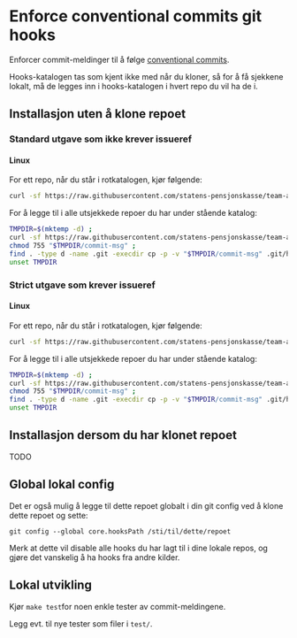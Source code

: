 # Enforce conventional commits git hooks

Enforcer commit-meldinger til å følge [conventional commits](https://www.conventionalcommits.org/en/v1.0.0/).

Hooks-katalogen tas som kjent ikke med når du kloner, så
for å få sjekkene lokalt, må de legges inn i hooks-katalogen i hvert repo du vil ha de i.

## Installasjon uten å klone repoet

### Standard utgave som ikke krever issueref

#### Linux

For ett repo, når du står i rotkatalogen, kjør følgende:

```bash
curl -sf https://raw.githubusercontent.com/statens-pensjonskasse/team-applikasjonsplattform-git-hooks/refs/heads/main/commit-msg >| .git/hooks/commit-msg && chmod 755 .git/hooks/commit-msg
```

For å legge til i alle utsjekkede repoer du har under stående katalog:

```bash
TMPDIR=$(mktemp -d) ;
curl -sf https://raw.githubusercontent.com/statens-pensjonskasse/team-applikasjonsplattform-git-hooks/refs/heads/main/commit-msg > "$TMPDIR/commit-msg" ;
chmod 755 "$TMPDIR/commit-msg" ;
find . -type d -name .git -execdir cp -p -v "$TMPDIR/commit-msg" .git/hooks/ \; ;
unset TMPDIR
```

### Strict utgave som krever issueref

#### Linux

For ett repo, når du står i rotkatalogen, kjør følgende:

```bash
curl -sf https://raw.githubusercontent.com/statens-pensjonskasse/team-applikasjonsplattform-git-hooks/refs/heads/main/commit-msg-strict >| .git/hooks/commit-msg && chmod 755 .git/hooks/commit-msg
```

For å legge til i alle utsjekkede repoer du har under stående katalog:

```bash
TMPDIR=$(mktemp -d) ;
curl -sf https://raw.githubusercontent.com/statens-pensjonskasse/team-applikasjonsplattform-git-hooks/refs/heads/main/commit-msg-strict > "$TMPDIR/commit-msg" ;
chmod 755 "$TMPDIR/commit-msg" ;
find . -type d -name .git -execdir cp -p -v "$TMPDIR/commit-msg" .git/hooks/ \; ;
unset TMPDIR
```

## Installasjon dersom du har klonet repoet

TODO

## Global lokal config

Det er også mulig å legge til dette repoet globalt i din git config ved å klone dette repoet og sette:

`git config --global core.hooksPath /sti/til/dette/repoet`

Merk at dette vil disable alle hooks du har lagt til i dine lokale repos, og gjøre det vanskelig å ha hooks fra andre kilder.

## Lokal utvikling

Kjør `make test`for noen enkle tester av commit-meldingene.

Legg evt. til nye tester som filer i `test/`.
